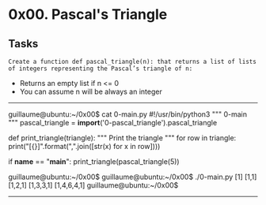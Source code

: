 # 0x00. Pascal's Triangle

## Tasks

    Create a function def pascal_triangle(n): that returns a list of lists of integers representing the Pascal’s triangle of n:

- Returns an empty list if n <= 0
- You can assume n will be always an integer

---

guillaume@ubuntu:~/0x00$ cat 0-main.py
#!/usr/bin/python3
"""
0-main
"""
pascal_triangle = **import**('0-pascal_triangle').pascal_triangle

def print_triangle(triangle):
"""
Print the triangle
"""
for row in triangle:
print("[{}]".format(",".join([str(x) for x in row])))

if **name** == "**main**":
print_triangle(pascal_triangle(5))

guillaume@ubuntu:~/0x00$
guillaume@ubuntu:~/0x00$ ./0-main.py
[1]
[1,1]
[1,2,1]
[1,3,3,1]
[1,4,6,4,1]
guillaume@ubuntu:~/0x00$

---
